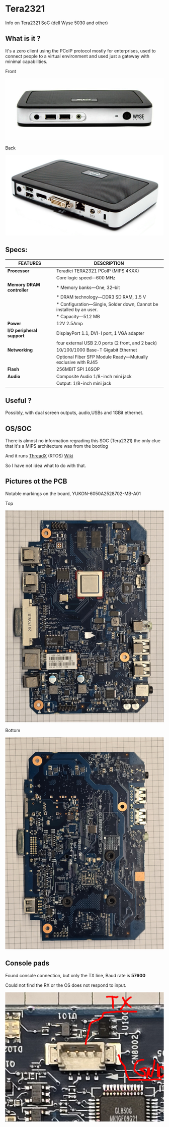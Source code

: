 # Tera2321
Info on Tera2321 SoC (dell Wyse 5030 and other) 

## What is it ?
It's a zero client using the PCoIP protocol mostly for enterprises, used to connect people to a virtual environment and 
used just a gateway with minimal capabilities.

Front

![Front](/5030_Front.jpg)

Back

![Back](/5030_Back.jpg)

## Specs:
| FEATURES    | DESCRIPTION |
| --------- | ------- |
|**Processor**| Teradici TERA2321 PCoIP (MIPS 4KXX)        |
|           |Core logic speed—600 MHz         |
|**Memory DRAM controller**| * Memory banks—One, 32–bit|
|           |* DRAM technology—DDR3 SD RAM, 1.5 V  |
|           |* Configuration—Single, Solder down, Cannot be installed by an user.         |
|           |* Capacity—512 MB        |
|**Power**           |12V 2.5Amp         |
|**I/O peripheral support**|DisplayPort 1.1, DVI-I port, 1 VGA adapter |
|           | four external USB 2.0 ports (2 front, and 2 back)|
|**Networking**           |10/100/1000 Base-T Gigabit Ethernet          |
|           |Optional Fiber SFP Module Ready—Mutually exclusive with RJ45|
|**Flash**           |256MBIT SPI 16SOP|
|**Audio**           |Composite Audio 1/8-inch mini jack         |
|           |Output: 1/8-inch mini jack        |

## Useful ?
Possibly, with dual screen outputs, audio,USBs and 1GBit ethernet.

## OS/SOC
There is almost no information regrading this SOC (Tera2321) the only clue that it's a MIPS architecture was from the bootlog

And it runs [ThreadX](https://github.com/eclipse-threadx/threadx) (RTOS) [Wiki](https://en.wikipedia.org/wiki/ThreadX)

So I have not idea what to do with that.

## Pictures ot the PCB
Notable markings on the board, YUKON-6050A2528702-MB-A01


Top

![Top](/5030_pcb_top.jpg)

Bottom

![Bottom](/5030_pcb_bottom.jpg)

## Console pads
Found console connection, but only the TX line, Baud rate is **57600**

Could not find the RX or the OS does not respond to input.

![Console](/Console_connection.png)

